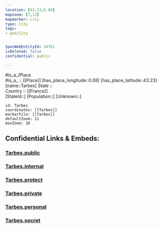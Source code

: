 ```yaml
---
location: [43.23,0.08] 
mapzoom: [7,12] 
mapmarker: city 
type: City
tags:
- geo/City


SpocWebEntityId: 34761
isDeleted: false
confidential: public

---
```

#is_a_/Place  
#is_a_ :: [[Place]] 
[has_place_longitude::0.08] 
[has_place_latitude::43.23] 
[name::Tarbes] 
State ::  
Country :: [[France]]  
[StateId::] 
[Population::] 
[Unknown::] 


```leaflet
id: Tarbes
coordinates: [[Tarbes]] 
markerFile: [[Tarbes]] 
defaultZoom: 11 
maxZoom: 18
```


## Confidential Links & Embeds: 

### [Tarbes.public](/_public/\Earth\Continent\Europe\Europe~West\France\regions~France\Occitanie\departments~Occitanie\Hautes-Pyrénées\communes~Hautes-Pyrénées\Tarbes\cities~TarbesTarbes.public.md) 

### [Tarbes.internal](/_internal/\Earth\Continent\Europe\Europe~West\France\regions~France\Occitanie\departments~Occitanie\Hautes-Pyrénées\communes~Hautes-Pyrénées\Tarbes\cities~TarbesTarbes.internal.md) 

### [Tarbes.protect](/_protect/\Earth\Continent\Europe\Europe~West\France\regions~France\Occitanie\departments~Occitanie\Hautes-Pyrénées\communes~Hautes-Pyrénées\Tarbes\cities~TarbesTarbes.protect.md) 

### [Tarbes.private](/_private/\Earth\Continent\Europe\Europe~West\France\regions~France\Occitanie\departments~Occitanie\Hautes-Pyrénées\communes~Hautes-Pyrénées\Tarbes\cities~TarbesTarbes.private.md) 

### [Tarbes.personal](/_personal/\Earth\Continent\Europe\Europe~West\France\regions~France\Occitanie\departments~Occitanie\Hautes-Pyrénées\communes~Hautes-Pyrénées\Tarbes\cities~TarbesTarbes.personal.md) 

### [Tarbes.secret](/_secret/\Earth\Continent\Europe\Europe~West\France\regions~France\Occitanie\departments~Occitanie\Hautes-Pyrénées\communes~Hautes-Pyrénées\Tarbes\cities~TarbesTarbes.secret.md)

